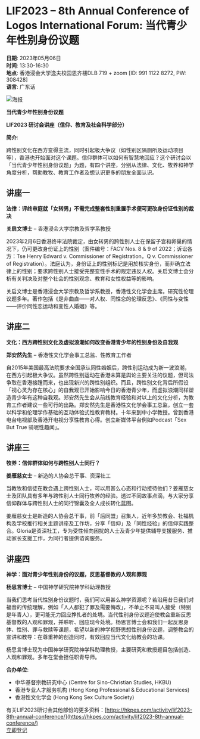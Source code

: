 # LIF2023 – 8th Annual Conference of Logos International Forum: 当代青少年性别身份议题

**日期**: 2023年05月06日  
**时间**: 13:30-16:30  
**地点**: 香港浸会大学逸夫校园恩齐楼DLB 719 + zoom [ID: 991 1122 8272, PW: 308428]  
**语言**: 广东话  

![海报](/f/activities/884/1364p800/LIF_Gender%20Identity%20Seminar%20%28May%206%29%20%28004%29.jpeg)

**当代青少年性别身份议题**

**LIF2023 研讨会讲座（信仰、教育及社会科学部分）**

**简介**:

跨性别文化在西方变得主流，同时引起极大争议（如性别区隔厕所及运动项目等），香港也开始面对这个课题。信仰群体可以如何有智慧地回应？这个研讨会以「当代青少年性别身份议题」为题，有四个讲座，分别从法律、文化、牧养和神学角度分析，帮助教牧、教育工作者及想认识更多的朋友全面认识。

## 讲座一

**法律：评终审庭就「女转男」不需完成整套性别重置手术便可更改身份证性别的裁决**  

**关启文博士** – 香港浸会大学宗教及哲学系教授  

2023年2月6日香港终审法院裁定，由女转男的跨性别人士在保留子宫和卵巢的情况下，仍可更改身份证上的性别（案件编号：FACV Nos. 8 & 9 of 2022；诉讼各方：Tse Henry Edward v. Commissioner of Registration，Q v. Commissioner of Registration）。法庭认为，身份证上的性别标记是用於核实身份，而非确立法律上的性别；要求跨性别人士接受完整变性手术的规定违反人权。关启文博士会分析有关判决及对整个社会的性别观念、教育和女性权益等的影响。

关启文博士是香港浸会大学宗教及哲学系教授，香港性文化学会主席。研究性伦理议题多年。著作包括《是非曲直――对人权、同性恋的伦理反思》、《同性与变性――评价同性恋运动和变性人婚姻》等。

## 讲座二

**文化：西方跨性别文化及虚拟浪潮如何改变香港青少年的性别身份及自我观**  

**郑安然先生** – 香港性文化学会事工总监、性教育工作者  

自2015年美国最高法院要求全国承认同性婚姻后，跨性别运动成为新一波浪潮，在西方引起极大争议。虽然跨性别运动在香港未算是舆论主要关注的议题，但司法争取在香港接踵而来，也出现新兴的跨性别组织。而且，跨性别文化背后所假设「视心灵为存在核心」的自我观已开始影响今日的香港青少年，而虚拟浪潮同样塑造青少年有这种自我观。郑安然先生会从前线教育经验和对以上的文化分析，为教育工作者建议一些可行的出路。郑安然先生是香港性文化学会事工总监，创立一套以科学和伦理学作基础的互动体验式性教育教材。十年来到中小学教授。曾到香港电台电视部及香港开电视分享性教育心得。创立新媒体平台例如Podcast「Sex But True 骑呢性趣闻」。

## 讲座三

**牧养：信仰群体如何与跨性别人士同行？**  

**姜雁慈女士** – 新造的人协会总干事、资深社工  

当教牧和信徒在教会遇上跨性别人士，可以用甚么心态和行动接待他们？姜雁慈女士及团队具有多年与跨性别人士同行牧养的经验。透过不同故事点滴，与大家分享信仰群体与跨性别人士的同行锦囊及全人成长转化蓝图。

姜雁慈女士是新造的人协会总干事，前「后同盟」召集人，近年多於教会、社福机构及学校推行相关主题讲座及工作坊，分享「信仰」及「同性经验」的信仰实践整合。Gloria是资深社工，专为受性倾向困扰的人士及青少年提供辅导支援服务、推动家长支援工作，为同行者提供谘询服务。

## 讲座四

**神学：面对青少年性别身份的议题，反思基督教的人观和罪观**  

**杨思言博士** – 中国神学研究院神学科助理教授  

当我们思考当代性别身份议题时，我们可以用甚么神学资源呢？若沿用昔日我们对福音的传统理解，例如「人人都犯了罪及需要悔改」，不单止不易叫人接受（特别是年青人），更可能无力回应挣扎者的处境。当代性别身份议题迫使教会重新反思基督教的人观和罪观，并聆听、回应现今处境。杨思言博士会和我们一起反思身体、性别、罪与救赎等课题，希望以新的神学视野思想性别身份议题，调整教会的宣讲和教导：在尊重神的创造同时，有效回应当代文化给教会的功课。

杨思言博士现为中国神学研究院神学科助理教授，主要研究和教授题目包括创造、人观和罪观。多年在堂会担任职青导师。

**合办单位**:

- 中华基督宗教研究中心 (Centre for Sino-Christian Studies, HKBU)
- 香港专业人才服务机构 (Hong Kong Professional & Educational Services)
- 香港性文化学会 (Hong Kong Sex Culture Society)

有关LIF2023研讨会其他部份的更多资料：[https://hkpes.com/activity/lif2023-8th-annual-conference/](https://hkpes.com/activity/lif2023-8th-annual-conference/)  
[立即登记](https://forms.gle/kZQT2HjmcK8SNQ8F7)